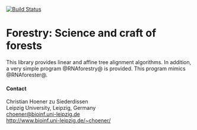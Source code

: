 [![Build Status](https://travis-ci.org/choener/Forestry.svg?branch=master)](https://travis-ci.org/choener/Forestry)

# Forestry: Science and craft of forests

This library provides linear and affine tree alignment algorithms. In addition,
a very simple program @RNAforestry@ is provided. This program mimics
@RNAforester@.



#### Contact

Christian Hoener zu Siederdissen  
Leipzig University, Leipzig, Germany  
choener@bioinf.uni-leipzig.de  
http://www.bioinf.uni-leipzig.de/~choener/  

